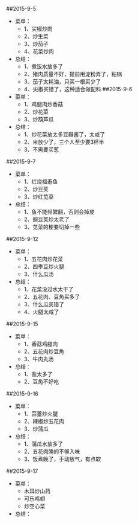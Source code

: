 ##2015-9-5
- 菜单：
	- 1、尖椒炒肉
	- 2、炒生菜
	- 3、炒茄子
	- 4、花菜炒肉
- 总结：
	- 1、煮饭水放多了
	- 2、猪肉质量不好，提前用淀粉弄了，粘锅
	- 3、茄子太耗油，只买一根买少了
	- 4、尖椒买错了，这种适合做配料
##2015-9-6
- 菜单：
	- 1、鸡腿肉炒香菇
	- 2、炒花菜
	- 3、炒葫芦瓜
- 总结：
	- 1、炒花菜放太多豆瓣酱了，太咸了
	- 2、米放少了，三个人至少要3杯半
	- 3、不需要买葱

##2015-9-7
- 菜单：
	- 1、红烧福寿鱼
	- 2、炒豆荚
	- 3、炒红苋菜
- 总结：
	- 1、鱼不能频繁翻，否则会掉皮
	- 2、豌豆荚炒太老了
	- 3、苋菜的梗要切掉一些

##2015-9-12
- 菜单：
	- 1、五花肉炒花菜
	- 2、四季豆炒火腿
	- 3、什么瓜汤
- 总结：
	- 1、花菜没过水太干了
	- 2、五花肉、豆角买多了
	- 3、什么瓜买错了
	- 4、火腿太咸了

##2015-9-15
- 菜单：
	- 1、香菇鸡腿肉
	- 2、五花肉炒豆角
	- 3、牛肉丸汤
- 总结：
	- 1、盐太多了
	- 2、豆角不好吃

##2015-9-16
- 菜单：
	- 1、蒜薹炒火腿
	- 2、辣椒炒五花肉
	- 3、炒蒲瓜
- 总结：
	- 1、蒲瓜水放多了
	- 2、五花肉腌的不够入味
	- 3、饭煮晚了，手动放气，有点软

##2015-9-17
- 菜单：
	- 木耳炒山药
	- 可乐鸡翅
	- 炒空心菜
- 总结：
	











